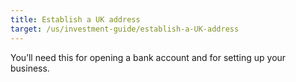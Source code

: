 ```yaml
---
title: Establish a UK address
target: /us/investment-guide/establish-a-UK-address
---
```


You’ll need this for opening a bank account and for setting up your business.